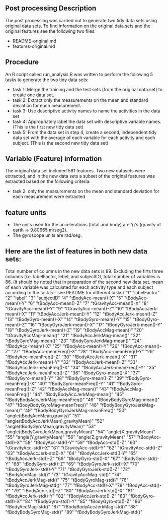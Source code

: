## Post processing Description
The post processing was carried out to generate two tidy data sets using original data sets. To find information on the original data sets and the original features see the following two files:
* README-original.md
* features-original.md

## Procedure
An R script called run_analysis.R was written to perform the following 5 tasks to generate the two tidy data sets:
* task 1: Merge the training and the test sets (from the original data set) to create one data set.
* task 2: Extract only the measurements on the mean and standard deviation for each measurement.
* task 3: Use descriptive activity names to name the activities in the data set
* task 4: Appropriately label the data set with descriptive variable names. (This is the first new tidy data set)
* task 5: From the data set in step 4, create a second, independent tidy data set with the average of each variable for each activity and each subject. (This is the second new tidy data set)

## Variable (Feature) information
The original data set included 561 features. Two new datasets were extracted, and in the new data sets a subset of the original features was extracted 
based on the following criteria: 
* task 2: only the measurements on the mean and standard deviation for each measurement were extracted

## feature units
* The units used for the accelerations (total and body) are 'g's (gravity of earth -> 9.80665 m/seg2). 
* The gyroscope units are rad/seg.

## Here are the list of features in both new data sets: 
Total number of columns in the new data sets is 89. Excluding the firts three columns (i.e. labelFactor, lebel, and subjectID), total number of variables is 86.
(it should be noted that in preparation of the second new data set, mean of each variable was calculated for each activity type and each subject according to the task 5 - see README for different tasks)
"1" "labelFactor"
"2" "label"
"3" "subjectID"
"4" "tBodyAcc-mean()-X"
"5" "tBodyAcc-mean()-Y"
"6" "tBodyAcc-mean()-Z"
"7" "tGravityAcc-mean()-X"
"8" "tGravityAcc-mean()-Y"
"9" "tGravityAcc-mean()-Z"
"10" "tBodyAccJerk-mean()-X"
"11" "tBodyAccJerk-mean()-Y"
"12" "tBodyAccJerk-mean()-Z"
"13" "tBodyGyro-mean()-X"
"14" "tBodyGyro-mean()-Y"
"15" "tBodyGyro-mean()-Z"
"16" "tBodyGyroJerk-mean()-X"
"17" "tBodyGyroJerk-mean()-Y"
"18" "tBodyGyroJerk-mean()-Z"
"19" "tBodyAccMag-mean()"
"20" "tGravityAccMag-mean()"
"21" "tBodyAccJerkMag-mean()"
"22" "tBodyGyroMag-mean()"
"23" "tBodyGyroJerkMag-mean()"
"24" "fBodyAcc-mean()-X"
"25" "fBodyAcc-mean()-Y"
"26" "fBodyAcc-mean()-Z"
"27" "fBodyAcc-meanFreq()-X"
"28" "fBodyAcc-meanFreq()-Y"
"29" "fBodyAcc-meanFreq()-Z"
"30" "fBodyAccJerk-mean()-X"
"31" "fBodyAccJerk-mean()-Y"
"32" "fBodyAccJerk-mean()-Z"
"33" "fBodyAccJerk-meanFreq()-X"
"34" "fBodyAccJerk-meanFreq()-Y"
"35" "fBodyAccJerk-meanFreq()-Z"
"36" "fBodyGyro-mean()-X"
"37" "fBodyGyro-mean()-Y"
"38" "fBodyGyro-mean()-Z"
"39" "fBodyGyro-meanFreq()-X"
"40" "fBodyGyro-meanFreq()-Y"
"41" "fBodyGyro-meanFreq()-Z"
"42" "fBodyAccMag-mean()"
"43" "fBodyAccMag-meanFreq()"
"44" "fBodyBodyAccJerkMag-mean()"
"45" "fBodyBodyAccJerkMag-meanFreq()"
"46" "fBodyBodyGyroMag-mean()"
"47" "fBodyBodyGyroMag-meanFreq()"
"48" "fBodyBodyGyroJerkMag-mean()"
"49" "fBodyBodyGyroJerkMag-meanFreq()"
"50" "angle(tBodyAccMean,gravity)"
"51" "angle(tBodyAccJerkMean),gravityMean)"
"52" "angle(tBodyGyroMean,gravityMean)"
"53" "angle(tBodyGyroJerkMean,gravityMean)"
"54" "angle(X,gravityMean)"
"55" "angle(Y,gravityMean)"
"56" "angle(Z,gravityMean)"
"57" "tBodyAcc-std()-X"
"58" "tBodyAcc-std()-Y"
"59" "tBodyAcc-std()-Z"
"60" "tGravityAcc-std()-X"
"61" "tGravityAcc-std()-Y"
"62" "tGravityAcc-std()-Z"
"63" "tBodyAccJerk-std()-X"
"64" "tBodyAccJerk-std()-Y"
"65" "tBodyAccJerk-std()-Z"
"66" "tBodyGyro-std()-X"
"67" "tBodyGyro-std()-Y"
"68" "tBodyGyro-std()-Z"
"69" "tBodyGyroJerk-std()-X"
"70" "tBodyGyroJerk-std()-Y"
"71" "tBodyGyroJerk-std()-Z"
"72" "tBodyAccMag-std()"
"73" "tGravityAccMag-std()"
"74" "tBodyAccJerkMag-std()"
"75" "tBodyGyroMag-std()"
"76" "tBodyGyroJerkMag-std()"
"77" "fBodyAcc-std()-X"
"78" "fBodyAcc-std()-Y"
"79" "fBodyAcc-std()-Z"
"80" "fBodyAccJerk-std()-X"
"81" "fBodyAccJerk-std()-Y"
"82" "fBodyAccJerk-std()-Z"
"83" "fBodyGyro-std()-X"
"84" "fBodyGyro-std()-Y"
"85" "fBodyGyro-std()-Z"
"86" "fBodyAccMag-std()"
"87" "fBodyBodyAccJerkMag-std()"
"88" "fBodyBodyGyroMag-std()"
"89" "fBodyBodyGyroJerkMag-std()"
